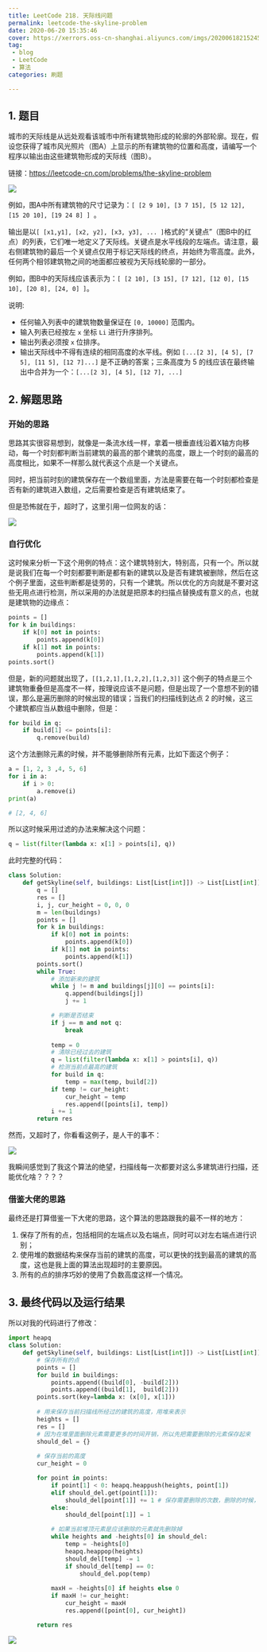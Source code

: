 ```yaml
---
title: LeetCode 218. 天际线问题
permalink: leetcode-the-skyline-problem
date: 2020-06-20 15:35:46
cover: https://xerrors.oss-cn-shanghai.aliyuncs.com/imgs/20200618215245.png
tag: 
 - blog
 - LeetCode
 - 算法
categories: 刷题

---
```


## 1. 题目

城市的天际线是从远处观看该城市中所有建筑物形成的轮廓的外部轮廓。现在，假设您获得了城市风光照片（图A）上显示的所有建筑物的位置和高度，请编写一个程序以输出由这些建筑物形成的天际线（图B）。

链接：https://leetcode-cn.com/problems/the-skyline-problem

<!-- more -->

![](https://xerrors.oss-cn-shanghai.aliyuncs.com/imgs/20200620154703.png)


例如，图A中所有建筑物的尺寸记录为：`[ [2 9 10], [3 7 15], [5 12 12], [15 20 10], [19 24 8] ] `。

输出是以` [ [x1,y1], [x2, y2], [x3, y3], ... ] `格式的“关键点”（图B中的红点）的列表，它们唯一地定义了天际线。关键点是水平线段的左端点。请注意，最右侧建筑物的最后一个关键点仅用于标记天际线的终点，并始终为零高度。此外，任何两个相邻建筑物之间的地面都应被视为天际线轮廓的一部分。

例如，图B中的天际线应该表示为：`[ [2 10], [3 15], [7 12], [12 0], [15 10], [20 8], [24, 0] ]`。

说明:

- 任何输入列表中的建筑物数量保证在 `[0, 10000]` 范围内。
- 输入列表已经按左 `x` 坐标 `Li`  进行升序排列。
- 输出列表必须按 `x` 位排序。
- 输出天际线中不得有连续的相同高度的水平线。例如 `[...[2 3], [4 5], [7 5], [11 5], [12 7]...]` 是不正确的答案；三条高度为 5 的线应该在最终输出中合并为一个：`[...[2 3], [4 5], [12 7], ...]`

## 2. 解题思路

### 开始的思路

思路其实很容易想到，就像是一条流水线一样，拿着一根垂直线沿着X轴方向移动，每一个时刻都判断当前建筑的最高的那个建筑的高度，跟上一个时刻的最高的高度相比，如果不一样那么就代表这个点是一个关键点。

同时，把当前时刻的建筑保存在一个数组里面，方法是需要在每一个时刻都检查是否有新的建筑进入数组，之后需要检查是否有建筑结束了。

但是恐怖就在于，超时了，这里引用一位网友的话：

![](https://xerrors.oss-cn-shanghai.aliyuncs.com/imgs/20200620132657.png)

### 自行优化

这时候来分析一下这个用例的特点：这个建筑特别大，特别高，只有一个。所以就是说我们在每一个时刻都要判断是都有新的建筑以及是否有建筑被删除，然后在这个例子里面，这些判断都是徒劳的，只有一个建筑。所以优化的方向就是不要对这些无用点进行检测，所以采用的办法就是把原本的扫描点替换成有意义的点，也就是建筑物的边缘点：

```python
points = []
for k in buildings:
	if k[0] not in points:
		points.append(k[0])
	if k[1] not in points:
		points.append(k[1])
points.sort()
```

但是，新的问题就出现了，`[[1,2,1],[1,2,2],[1,2,3]]` 这个例子的特点是三个建筑物重叠但是高度不一样，按理说应该不是问题，但是出现了一个意想不到的错误，那么是遍历删除的时候出现的错误；当我们的扫描线到达点 2 的时候，这三个建筑都应当从数组中删除，但是：

```python
for build in q:
    if build[1] <= points[i]:
        q.remove(build)
```

这个方法删除元素的时候，并不能够删除所有元素，比如下面这个例子：

```python
a = [1, 2, 3 ,4, 5, 6]
for i in a:
	if i > 0:
		a.remove(i)
print(a)

# [2, 4, 6]
```

所以这时候采用过滤的办法来解决这个问题：

```python
q = list(filter(lambda x: x[1] > points[i], q))
```

此时完整的代码：

```python
class Solution:
    def getSkyline(self, buildings: List[List[int]]) -> List[List[int]]:
        q = []
        res = []
        i, j, cur_height = 0, 0, 0
        m = len(buildings)
        points = []
        for k in buildings:
            if k[0] not in points:
                points.append(k[0])
            if k[1] not in points:
                points.append(k[1])
        points.sort()
        while True:
            # 添加新来的建筑
            while j != m and buildings[j][0] == points[i]:
                q.append(buildings[j])
                j += 1

            # 判断是否结束
            if j == m and not q:
                break
            
            temp = 0
            # 清除已经过去的建筑
            q = list(filter(lambda x: x[1] > points[i], q))
            # 检测当前点最高的建筑
            for build in q:
                temp = max(temp, build[2])
            if temp != cur_height:
                cur_height = temp
                res.append([points[i], temp])
            i += 1
        return res
```

然而，又超时了，你看看这例子，是人干的事不：

![](https://xerrors.oss-cn-shanghai.aliyuncs.com/imgs/20200620140831.png)

我瞬间感觉到了我这个算法的绝望，扫描线每一次都要对这么多建筑进行扫描，还能优化啥？？？？

### 借鉴大佬的思路

最终还是打算借鉴一下大佬的思路，这个算法的思路跟我的最不一样的地方：

1. 保存了所有的点，包括相同的左端点以及右端点，同时可以对左右端点进行识别；
2. 使用堆的数据结构来保存当前的建筑的高度，可以更快的找到最高的建筑的高度，这也是我上面的算法出现超时的主要原因。
3. 所有的点的排序巧妙的使用了负数高度这样一个情况。

## 3. 最终代码以及运行结果

所以对我的代码进行了修改：

```python
import heapq
class Solution:
    def getSkyline(self, buildings: List[List[int]]) -> List[List[int]]:
        # 保存所有的点
        points = []
        for build in buildings:
            points.append((build[0], -build[2]))
            points.append((build[1],  build[2]))
        points.sort(key=lambda x: (x[0], x[1]))
		
        # 用来保存当前扫描线所经过的建筑的高度，用堆来表示
        heights = []
        res = []
        # 因为在堆里面删除元素需要更多的时间开销，所以先把需要删除的元素保存起来
        should_del = {} 
		
        # 保存当前的高度
        cur_height = 0

        for point in points:
            if point[1] < 0: heapq.heappush(heights, point[1])
            elif should_del.get(point[1]): 
                should_del[point[1]] += 1 # 保存需要删除的次数，删除的时候，删除一次
            else:
                should_del[point[1]] = 1

            # 如果当前堆顶元素是应该删除的元素就先删除掉
            while heights and -heights[0] in should_del:
                temp = -heights[0]
                heapq.heappop(heights)
                should_del[temp] -= 1
                if should_del[temp] == 0:
                    should_del.pop(temp)
            
            maxH = -heights[0] if heights else 0
            if maxH != cur_height:
                cur_height = maxH
                res.append([point[0], cur_height])

        return res
```

![](https://xerrors.oss-cn-shanghai.aliyuncs.com/imgs/20200620154006.png)